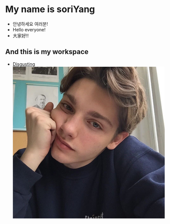 # My name is soriYang
* 안녕하세요 여러분!
* Hello everyone!
* 大家好!!

## And this is my workspace
 * [Disgusting](./just_example/)
![예시 이미지](./yangnam.jpg)
